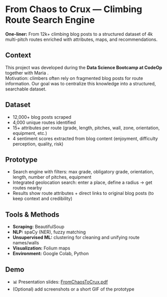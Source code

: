 # From Chaos to Crux — Climbing Route Search Engine

**One-liner:** From 12k+ climbing blog posts to a structured dataset of 4k multi-pitch routes enriched with attributes, maps, and recommendations.

## Context
This project was developed during the **Data Science Bootcamp at CodeOp** together with Maria <surname>.  
Motivation: climbers often rely on fragmented blog posts for route information. Our goal was to centralize this knowledge into a structured, searchable dataset.

## Dataset
- 12,000+ blog posts scraped  
- 4,000 unique routes identified  
- 15+ attributes per route (grade, length, pitches, wall, zone, orientation, equipment, etc.)  
- 4 sentiment scores extracted from blog content (enjoyment, difficulty perception, quality, risk)

## Prototype
- Search engine with filters: max grade, obligatory grade, orientation, length, number of pitches, equipment  
- Integrated geolocation search: enter a place, define a radius → get routes nearby  
- Results show route attributes + direct links to original blog posts (to keep context and credibility)

## Tools & Methods
- **Scraping:** BeautifulSoup  
- **NLP:** spaCy (NER), fuzzy matching  
- **Unsupervised ML:** clustering for cleaning and unifying route names/walls  
- **Visualization:** Folium maps  
- **Environment:** Google Colab, Python

## Demo
- 📊 Presentation slides: [FromChaosToCrux.pdf](docs/FromChaosToCrux.pdf)  
- (Optional) add screenshots or a short GIF of the prototype

